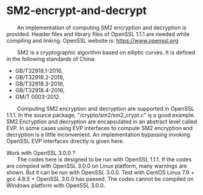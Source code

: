 # SM2-encrypt-and-decrypt
&ensp;&ensp;&ensp;&ensp;An implementation of computing SM2 encryption and decryption is provided. Header files and library files of OpenSSL 1.1.1 are needed while compiling and linking. OpenSSL website is: https://www.openssl.org
  
&ensp;&ensp;&ensp;&ensp;SM2 is a cryptographic algorithm based on elliptic curves. It is defined in the following standards of China:
- GB/T32918.1-2016,
- GB/T32918.2-2016,
- GB/T32918.3-2016,
- GB/T32918.4-2016,
- GM/T 0003-2012.  
  
&ensp;&ensp;&ensp;&ensp;Computing SM2 encryption and decryption are supported in OpenSSL 1.1.1. In the source package, "/crypto/sm2/sm2_crypt.c" is a good example. SM2 Encryption and decryption are encapsulated in an abstract level called EVP. In some cases using EVP interfaces to compute SM2 encryption and decryption is a little inconvenient. An implementation bypassing invoking OpenSSL EVP interfaces directly is given here.


Work with OpenSSL 3.0.0 ?  
&ensp;&ensp;&ensp;&ensp;The codes here is designed to be run with OpenSSL 1.1.1. If the codes are compiled with OpenSSL 3.0.0 on Linux platform, many warnings are shown. But it can be run with OpenSSL 3.0.0. Test with CentOS Linux 7.9 + gcc 4.8.5 + OpenSSL 3.0.0 has passed. The codes cannot be compiled on Windows platform with OpenSSL 3.0.0.
